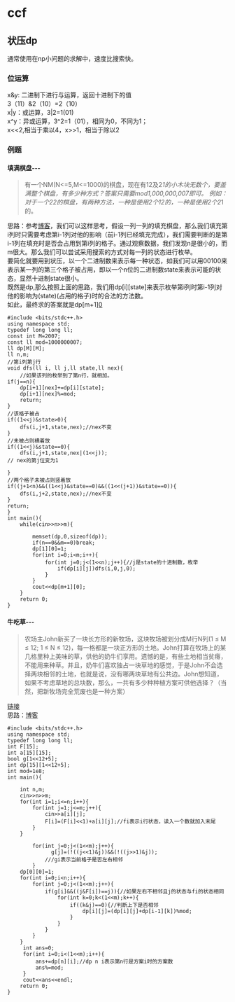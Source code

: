 # ccf
## 状压dp
通常使用在np小问题的求解中，速度比搜索快。
### 位运算
x&y: 二进制下进行与运算，返回十进制下的值    
3（11）&2（10）=2（10）     
x|y：或运算，3|2=1(01)     
x^y：异或运算，3^2=1（01），相同为0，不同为1；    
x<<2,相当于乘以4，x>>1，相当于除以2     

### 例题
#### 填满棋盘---
>有一个NM(N<=5,M<=1000)的棋盘，现在有12及2*1的小木块无数个，要盖满整个棋盘，有多少种方式？答案只需要mod1,000,000,007即可。
例如：对于一个22的棋盘，有两种方法，一种是使用2个12的，一种是使用2个2*1的。   

思路：参考[博客](https://blog.nowcoder.net/n/fcc30eadb2b44395862194814e819315?from=nowcoder_improve)，我们可以这样思考，假设一列一列的填充棋盘，那么我们填充第i列时只需要考虑第i-1列对他的影响（前i-1列已经填充完成），我们需要判断的是第i-1列在填充时是否会占用到第i列的格子。通过观察数据，我们发现n是很小的，而m很大。那么我们可以尝试采用搜索的方式对每一列的状态进行枚举。    
要简化就要用到状压，以一个二进制数来表示每一种状态，如我们可以用00100来表示某一列的第三个格子被占用，即以一个n位的二进制数state来表示可能的状态，显然十进制state很小。   
既然是dp,那么按照上面的思路，我们用dp[i][state]来表示枚举第i列时第i-1列对他的影响为(state)(占用的格子)时的合法的方法数。    
如此，最终求的答案就是dp[m+1][0](m列未占用格子)
````
#include <bits/stdc++.h>
using namespace std;
typedef long long ll;
const int M=2007;
const ll mod=1000000007;
ll dp[M][M];
ll n,m;
//第i列第j行
void dfs(ll i, ll j,ll state,ll nex){
    //如果该列的枚举到了第n行，就相加。
if(j==n){
    dp[i+1][nex]+=dp[i][state];
    dp[i+1][nex]%=mod;
    return;
}
//该格子被占
if((1<<j)&state>0){
    dfs(i,j+1,state,nex);//nex不变
}
//未被占则横着放
if((1<<j)&state==0){
    dfs(i,j+1,state,nex|(1<<j));
// nex的第j位变为1

}
//两个格子未被占则竖着放
if((j+1<n)&&((1<<j)&state==0)&&((1<<(j+1))&state==0)){
    dfs(i,j+2,state,nex);//nex不变
}
return;
}
int main(){
    while(cin>>n>>m){

        memset(dp,0,sizeof(dp));
        if(n==0&&m==0)break;
        dp[1][0]=1;
        for(int i=0;i<m;i++){
            for(int j=0;j<(1<<n);j++){//j是state的十进制数，枚举
                if(dp[i][j])dfs(i,0,j,0);
            }
        }
        cout<<dp[m+1][0];
    }
    return 0;
}
````
#### 牛吃草---
>农场主John新买了一块长方形的新牧场，这块牧场被划分成M行N列(1 ≤ M ≤ 12; 1 ≤ N ≤ 12)，每一格都是一块正方形的土地。John打算在牧场上的某几格里种上美味的草，供他的奶牛们享用。遗憾的是，有些土地相当贫瘠，不能用来种草。并且，奶牛们喜欢独占一块草地的感觉，于是John不会选择两块相邻的土地，也就是说，没有哪两块草地有公共边。John想知道，如果不考虑草地的总块数，那么，一共有多少种种植方案可供他选择？（当然，把新牧场完全荒废也是一种方案）



[链接](https://www.luogu.com.cn/problem/P1879)    
思路：[博客](https://blog.csdn.net/Erin_jwx/article/details/108036198)

```
#include <bits/stdc++.h>
using namespace std;
typedef long long ll;
int F[15];
int a[15][15];
bool g[1<<12+5];
int dp[15][1<<12+5];
int mod=1e8;
int main(){

    int n,m;
    cin>>n>>m;
    for(int i=1;i<=n;i++){
        for(int j=1;j<=m;j++){
            cin>>a[i][j];
            F[i]=(F[i]<<1)+a[i][j];//fi表示i行状态，读入一个数就加入末尾
        }
    }
    
        for(int j=0;j<(1<<m);j++){
              g[j]=(!((j<<1)&j))&&(!((j>>1)&j));
            ///gi表示当前格子是否左右相邻
        }
    dp[0][0]=1;
    for(int i=0;i<n;i++){
        for(int j=0;j<(1<<m);j++){
            if(g[i]&&((j&F[i])==j)){//如果左右不相邻且j的状态与fi的状态相同
                for(int k=0;k<(1<<m);k++){
                    if((k&j)==0){//判断上下是否相邻
                        dp[i][j]=(dp[i][j]+dp[i-1][k])%mod;
                    }
                }
            }
        }
    }
     int ans=0;
     for(int i=0;i<(1<<m);i++){
         ans+=dp[n][i];//dp n i表示第n行是方案i时的方案数
         ans%=mod;
     }
     cout<<ans<<endl;
    return 0;
}
```